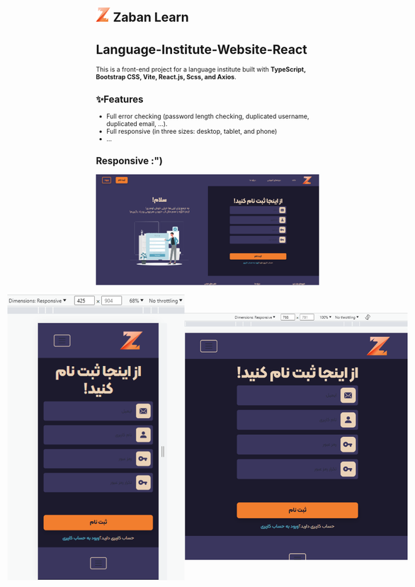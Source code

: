 <p align="center">
  <h1>
    <img src="./readme/icons/icon.png" width="32" height="32" /> Zaban Learn
  </h1> 
</p>


# Language-Institute-Website-React
This is a front-end project for a language institute built with **TypeScript, Bootstrap CSS, Vite, React.js, Scss, and Axios**. 


## ✨Features
- Full error checking (password length checking, duplicated username, duplicated email, ...).
- Full responsive (in three sizes: desktop, tablet, and phone)
- ...


## Responsive :")
![image](./readme/screenshots/Screenshot_2.png)

<div style="display: flex; align-items: center; justify-content: center">
  <img src="./readme/screenshots/Screenshot_3.png" width="400px" /> 
  <img src="./readme/screenshots/Screenshot_4.png" width="600px" /> 
</div>
